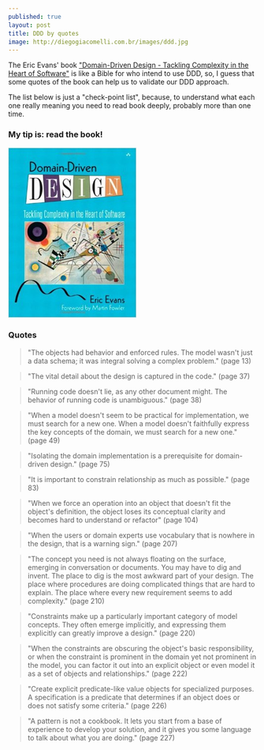 ```yaml
---
published: true
layout: post
title: DDD by quotes
image: http://diegogiacomelli.com.br/images/ddd.jpg
---
```


The Eric Evans' book ["Domain-Driven Design - Tackling Complexity in the Heart of Software"](http://amzn.to/2aygz2G) is like a Bible for who intend to use DDD, so, I guess that some quotes of the book can help us to validate our DDD approach.

The list below is just a "check-point list", because, to understand what each one really meaning you need to read book deeply, probably more than one time.

### My tip is: read the book!
![](../images/ddd.jpg)

### Quotes
> "The objects had behavior and enforced rules. The model wasn't just a data schema; it was integral solving a complex problem." (page 13)

> "The vital detail about the design is captured in the code." (page 37)

> "Running code doesn't lie, as any other document might. The behavior of running code is unambiguous." (page 38)

> "When a model doesn't seem to be practical for implementation, we must search for a new one. When a model doesn't faithfully express the key concepts of the domain, we must search for a new one." (page 49)

> "Isolating the domain implementation is a prerequisite for domain-driven design." (page 75)

> "It is important to constrain relationship as much as possible." (page 83)

> "When we force an operation into an object that doesn't fit the object's definition, the object loses its conceptual clarity and becomes hard to understand or refactor" (page 104)

> "When the users or domain experts use vocabulary that is nowhere in the design, that is a warning sign." (page 207)

> "The concept you need is not always floating on the surface, emerging in conversation or documents. You may have to dig and invent. The place to dig is the most awkward part of your design. The place where procedures are doing complicated things that are hard to explain. The place where every new requirement seems to add complexity." (page 210)

> "Constraints make up a particularly important category of model concepts. They often emerge implicitly, and expressing them explicitly can greatly improve a design." (page 220)

> "When the constraints are obscuring the object's basic responsibility, or when the constraint is prominent in the domain yet not prominent in the model, you can factor it out into an explicit object or even model it as a set of objects and relationships." (page 222)

> "Create explicit predicate-like value objects for specialized purposes. A specification is a predicate that determines if an object does or does not satisfy some criteria." (page 226)

> "A pattern is not a cookbook. It lets you start from a base of experience to develop your solution, and it gives you some language to talk about what you are doing." (page 227)
